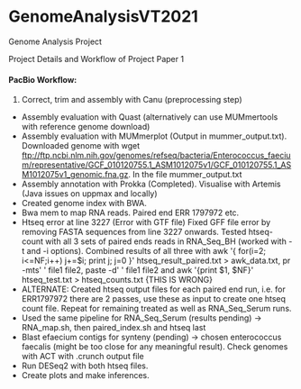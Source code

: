 # GenomeAnalysisVT2021
Genome Analysis Project

Project Details and Workflow of Project Paper 1
#### PacBio Workflow: ####

1. Correct, trim and assembly with Canu (preprocessing step)
- Assembly evaluation with Quast (alternatively can use MUMmertools with reference genome download)
- Assembly evaluation with MUMmerplot (Output in mummer_output.txt). Downloaded genome with wget ftp://ftp.ncbi.nlm.nih.gov/genomes/refseq/bacteria/Enterococcus_faecium/representative/GCF_010120755.1_ASM1012075v1/GCF_010120755.1_ASM1012075v1_genomic.fna.gz. In the file mummer_output.txt
- Assembly annotation with Prokka (Completed). Visualise with Artemis (Java issues on uppmax and locally)
- Created genome index with BWA.
- Bwa mem to map RNA reads. Paired end ERR 1797972 etc.
- Htseq error at line 3227 (Error with GTF file)
Fixed GFF file error by removing FASTA sequences from line 3227 onwards.
Tested htseq-count with all 3 sets of paired ends reads in RNA_Seq_BH (worked with -t and -i options). Combined results of all three with awk '{ for(i=2; i<=NF;i++) j+=$i; print j; j=0 }' htseq_result_paired.txt > awk_data.txt, pr -mts' ' file1 file2, paste -d' ' file1 file2 and awk '{print $1, $NF}' htseq_test.txt > htseq_counts.txt {THIS IS WRONG}
- ALTERNATE: Created htseq output files for each paired end run, i.e. for ERR1797972 there are 2 passes, use these as input to create one htseq count file. Repeat for remaining treated as well as RNA_Seq_Serum runs.
- Used the same pipeline for RNA_Seq_Serum (results pending) -> RNA_map.sh, then paired_index.sh and htseq last
- Blast efaecium contigs for synteny (pending) -> chosen enterococcus faecalis (might be too close for any meaningful result). Check genomes with ACT with .crunch output file
- Run DESeq2 with both htseq files.
- Create plots and make inferences.
